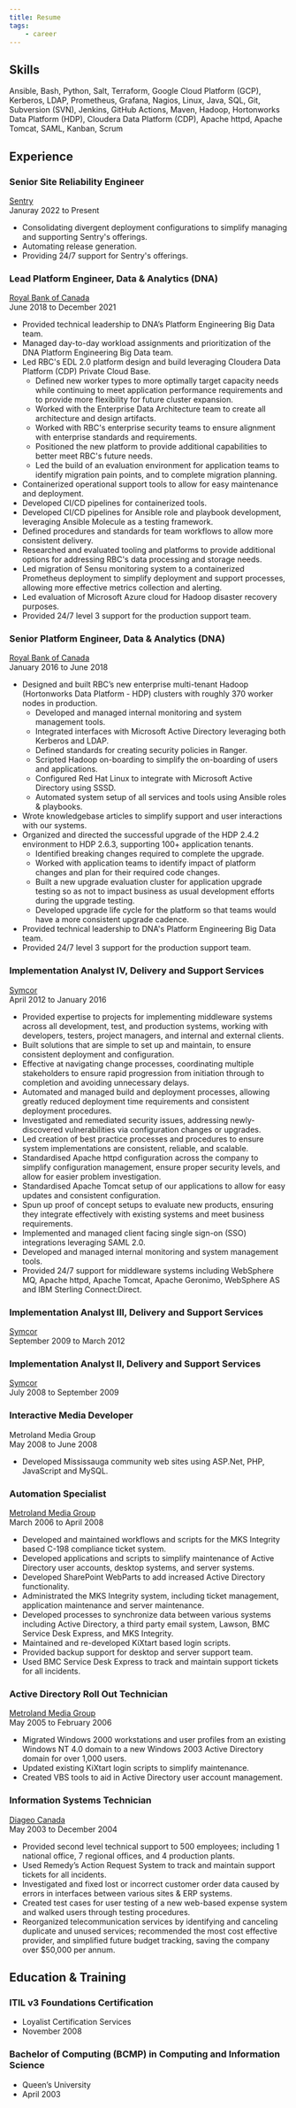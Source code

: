 ```yaml
---
title: Resume
tags:
    - career
---
```


## Skills

Ansible, Bash, Python, Salt, Terraform, Google Cloud Platform (GCP), Kerberos, LDAP, Prometheus, Grafana, Nagios, Linux, Java, SQL, Git, Subversion (SVN), Jenkins, GitHub Actions, Maven, Hadoop, Hortonworks Data Platform (HDP), Cloudera Data Platform (CDP), Apache httpd, Apache Tomcat, SAML, Kanban, Scrum

## Experience

### Senior Site Reliability Engineer
[Sentry](https://www.sentry.io/)   
Januray 2022 to Present    
  - Consolidating divergent deployment configurations to simplify managing and supporting Sentry's offerings.    
  - Automating release generation.    
  - Providing 24/7 support for Sentry's offerings.    

### Lead Platform Engineer, Data & Analytics (DNA)    
[Royal Bank of Canada](https://www.rbcroyalbank.com/)   
June 2018 to December 2021    
  - Provided technical leadership to DNA’s Platform Engineering Big Data team.    
  - Managed day-to-day workload assignments and prioritization of the DNA Platform Engineering Big Data team.    
  - Led RBC's EDL 2.0 platform design and build leveraging Cloudera Data Platform (CDP) Private Cloud Base.    
    - Defined new worker types to more optimally target capacity needs while continuing to meet application performance requirements and to provide more flexibility for future cluster expansion.    
    - Worked with the Enterprise Data Architecture team to create all architecture and design artifacts.    
    - Worked with RBC's enterprise security teams to ensure alignment with enterprise standards and requirements.    
    - Positioned the new platform to provide additional capabilities to better meet RBC's future needs.    
    - Led the build of an evaluation environment for application teams to identify migration pain points, and to complete migration planning.    
  - Containerized operational support tools to allow for easy maintenance and deployment.    
  - Developed CI/CD pipelines for containerized tools.    
  - Developed CI/CD pipelines for Ansible role and playbook development, leveraging Ansible Molecule as a testing framework.    
  - Defined procedures and standards for team workflows to allow more consistent delivery.    
  - Researched and evaluated tooling and platforms to provide additional options for addressing RBC's data processing and storage needs.    
  - Led migration of Sensu monitoring system to a containerized Prometheus deployment to simplify deployment and support processes, allowing more effective metrics collection and alerting.    
  - Led evaluation of Microsoft Azure cloud for Hadoop disaster recovery purposes.    
  - Provided 24/7 level 3 support for the production support team.    


### Senior Platform Engineer, Data & Analytics (DNA)
[Royal Bank of Canada](https://www.rbcroyalbank.com/)   
January 2016 to June 2018    
  - Designed and built RBC’s new enterprise multi-tenant Hadoop (Hortonworks Data Platform - HDP) clusters with roughly 370 worker nodes in production.    
    - Developed and managed internal monitoring and system management tools.    
    - Integrated interfaces with Microsoft Active Directory leveraging both Kerberos and LDAP.    
    - Defined standards for creating security policies in Ranger.    
    - Scripted Hadoop on-boarding to simplify the on-boarding of users and applications.    
    - Configured Red Hat Linux to integrate with Microsoft Active Directory using SSSD.    
    - Automated system setup of all services and tools using Ansible roles & playbooks.    
  - Wrote knowledgebase articles to simplify support and user interactions with our systems.    
  - Organized and directed the successful upgrade of the HDP 2.4.2 environment to HDP 2.6.3, supporting 100+ application tenants.    
    - Identified breaking changes required to complete the upgrade.    
    - Worked with application teams to identify impact of platform changes and plan for their required code changes.    
    - Built a new upgrade evaluation cluster for application upgrade testing so as not to impact business as usual development efforts during the upgrade testing.    
    - Developed upgrade life cycle for the platform so that teams would have a more consistent upgrade cadence.    
  - Provided technical leadership to DNA's Platform Engineering Big Data team.    
  - Provided 24/7 level 3 support for the production support team.    

### Implementation Analyst IV, Delivery and Support Services
[Symcor](https://www.symcor.com/)   
April 2012 to January 2016    
  - Provided expertise to projects for implementing middleware systems across all development, test, and production systems, working with developers, testers, project managers, and internal and external clients.    
  - Built solutions that are simple to set up and maintain, to ensure consistent deployment and configuration.    
  - Effective at navigating change processes, coordinating multiple stakeholders to ensure rapid progression from initiation through to completion and avoiding unnecessary delays.    
  - Automated and managed build and deployment processes, allowing greatly reduced deployment time requirements and consistent deployment procedures.    
  - Investigated and remediated security issues, addressing newly-discovered vulnerabilities via configuration changes or upgrades.    
  - Led creation of best practice processes and procedures to ensure system implementations are consistent, reliable, and scalable.    
  - Standardised Apache httpd configuration across the company to simplify configuration management, ensure proper security levels, and allow for easier problem investigation.    
  - Standardised Apache Tomcat setup of our applications to allow for easy updates and consistent configuration.    
  - Spun up proof of concept setups to evaluate new products, ensuring they integrate effectively with existing systems and meet business requirements.    
  - Implemented and managed client facing single sign-on (SSO) integrations leveraging SAML 2.0.    
  - Developed and managed internal monitoring and system management tools.    
  - Provided 24/7 support for middleware systems including WebSphere MQ, Apache httpd, Apache Tomcat, Apache Geronimo, WebSphere AS and IBM Sterling Connect:Direct.    

### Implementation Analyst III, Delivery and Support Services
[Symcor](https://www.symcor.com/)   
September 2009 to March 2012    

### Implementation Analyst II, Delivery and Support Services
[Symcor](https://www.symcor.com/)   
July 2008 to September 2009    

### Interactive Media Developer
Metroland Media Group   
May 2008 to June 2008    
  - Developed Mississauga community web sites using ASP.Net, PHP, JavaScript and MySQL.    

### Automation Specialist
[Metroland Media Group](https://metroland.com/)   
March 2006 to April 2008    
  - Developed and maintained workflows and scripts for the MKS Integrity based C-198 compliance ticket system.    
  - Developed applications and scripts to simplify maintenance of Active Directory user accounts, desktop systems, and server systems.    
  - Developed SharePoint WebParts to add increased Active Directory functionality.    
  - Administrated the MKS Integrity system, including ticket management, application maintenance and server maintenance.    
  - Developed processes to synchronize data between various systems including Active Directory, a third party email system, Lawson, BMC Service Desk Express, and MKS Integrity.    
  - Maintained and re-developed KiXtart based login scripts.    
  - Provided backup support for desktop and server support team.    
  - Used BMC Service Desk Express to track and maintain support tickets for all incidents.    

### Active Directory Roll Out Technician
[Metroland Media Group](https://metroland.com/)   
May 2005 to February 2006    
  - Migrated Windows 2000 workstations and user profiles from an existing Windows NT 4.0 domain to a new Windows 2003 Active Directory domain for over 1,000 users.    
  - Updated existing KiXtart login scripts to simplify maintenance.    
  - Created VBS tools to aid in Active Directory user account management.    

### Information Systems Technician
[Diageo Canada](https://www.diageo.com/)   
May 2003 to December 2004    
  - Provided second level technical support to 500 employees; including 1 national office, 7 regional offices, and 4 production plants.    
  - Used Remedy’s Action Request System to track and maintain support tickets for all incidents.    
  - Investigated and fixed lost or incorrect customer order data caused by errors in interfaces between various sites & ERP systems.    
  - Created test cases for user testing of a new web-based expense system and walked users through testing procedures.    
  - Reorganized telecommunication services by identifying and canceling duplicate and unused services; recommended the most cost effective provider, and simplified future budget tracking, saving the company over $50,000 per annum.    

## Education & Training

### ITIL v3 Foundations Certification
  - Loyalist Certification Services    
  - November 2008    
 
### Bachelor of Computing (BCMP) in Computing and Information Science
  - Queen’s University    
  - April 2003
